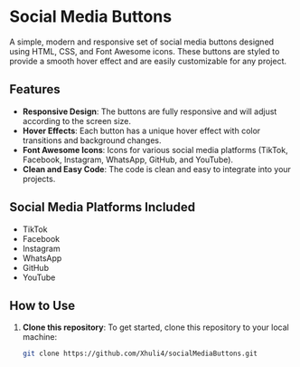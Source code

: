 # Social Media Buttons

A simple, modern and responsive set of social media buttons designed using HTML, CSS, and Font Awesome icons.
These buttons are styled to provide a smooth hover effect and are easily customizable for any project.

## Features

- **Responsive Design**: The buttons are fully responsive and will adjust according to the screen size.
- **Hover Effects**: Each button has a unique hover effect with color transitions and background changes.
- **Font Awesome Icons**: Icons for various social media platforms (TikTok, Facebook, Instagram, WhatsApp, GitHub, and YouTube).
- **Clean and Easy Code**: The code is clean and easy to integrate into your projects.

## Social Media Platforms Included

- TikTok
- Facebook
- Instagram
- WhatsApp
- GitHub
- YouTube

## How to Use

1. **Clone this repository**:
   To get started, clone this repository to your local machine:
   ```bash
   git clone https://github.com/Xhuli4/socialMediaButtons.git
